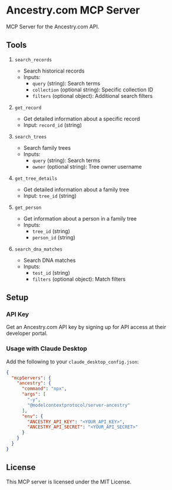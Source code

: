 # Ancestry.com MCP Server

MCP Server for the Ancestry.com API.

## Tools

1. `search_records`
   - Search historical records
   - Inputs:
     - `query` (string): Search terms
     - `collection` (optional string): Specific collection ID
     - `filters` (optional object): Additional search filters

2. `get_record`
   - Get detailed information about a specific record
   - Input: `record_id` (string)

3. `search_trees`
   - Search family trees
   - Inputs:
     - `query` (string): Search terms
     - `owner` (optional string): Tree owner username

4. `get_tree_details`
   - Get detailed information about a family tree
   - Input: `tree_id` (string)

5. `get_person`
   - Get information about a person in a family tree
   - Inputs:
     - `tree_id` (string)
     - `person_id` (string)

6. `search_dna_matches`
   - Search DNA matches
   - Inputs:
     - `test_id` (string)
     - `filters` (optional object): Match filters

## Setup

### API Key
Get an Ancestry.com API key by signing up for API access at their developer portal.

### Usage with Claude Desktop

Add the following to your `claude_desktop_config.json`:

```json
{
  "mcpServers": {
    "ancestry": {
      "command": "npx",
      "args": [
        "-y",
        "@modelcontextprotocol/server-ancestry"
      ],
      "env": {
        "ANCESTRY_API_KEY": "<YOUR_API_KEY>",
        "ANCESTRY_API_SECRET": "<YOUR_API_SECRET>"
      }
    }
  }
}
```

## License

This MCP server is licensed under the MIT License.
